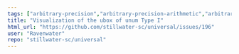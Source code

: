 ```yaml
---
tags: ["arbitrary-precision","arbitrary-precision-arithmetic","arbitrary-precision-floats","arbitrary-precision-integers","arithmetic","artificial-intelligence","c-plus-plus","digital-signal-processing","embedded-systems","enhancement","fixed-point-arithmetic","floating-point-arithmetic","half-precision","help-wanted","integer-arithmetic","interval-arithmetic","octa-precision","posit-arithmetic","quad-precision","quarter-precision","rational-arithmetic"]
title: "Visualization of the ubox of unum Type I"
html_url: "https://github.com/stillwater-sc/universal/issues/196"
user: "Ravenwater"
repo: "stillwater-sc/universal"
---
```


